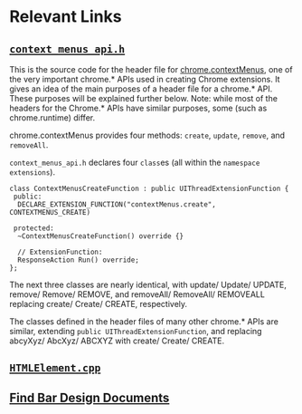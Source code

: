 # Relevant Links

## [`context_menus_api.h`](https://cs.chromium.org/chromium/src/chrome/browser/extensions/api/context_menus/context_menus_api.h?sq=package:chromium)
This is the source code for the header file for [chrome.contextMenus](https://cs.chromium.org/chromium/src/chrome/browser/extensions/api/context_menus/context_menus_api.h?sq=package:chromium), one of the very important chrome.* APIs used in creating Chrome extensions. It gives an idea of the main purposes of a header file for a chrome.* API. These purposes will be explained further below. Note: while most of the headers for the Chrome.* APIs have similar purposes, some (such as chrome.runtime) differ.

chrome.contextMenus provides four methods: `create`, `update`, `remove`, and `removeAll`.

`context_menus_api.h` declares four `class`es (all within the `namespace` `extensions`).
```
class ContextMenusCreateFunction : public UIThreadExtensionFunction {
 public:
  DECLARE_EXTENSION_FUNCTION("contextMenus.create", CONTEXTMENUS_CREATE)

 protected:
  ~ContextMenusCreateFunction() override {}

  // ExtensionFunction:
  ResponseAction Run() override;
};
```
The next three classes are nearly identical, with update/ Update/ UPDATE, remove/ Remove/ REMOVE, and removeAll/ RemoveAll/ REMOVEALL replacing create/ Create/ CREATE, respectively.

The classes defined in the header files of many other chrome.* APIs are similar, extending `public UIThreadExtensionFunction`, and replacing abcyXyz/ AbcXyz/ ABCXYZ with create/ Create/ CREATE.

## [`HTMLElement.cpp`](https://cs.chromium.org/chromium/src/third_party/WebKit/Source/core/html/HTMLElement.cpp?sq=package:chromium)
## [Find Bar Design Documents](https://www.chromium.org/developers/design-documents/find-bar)
